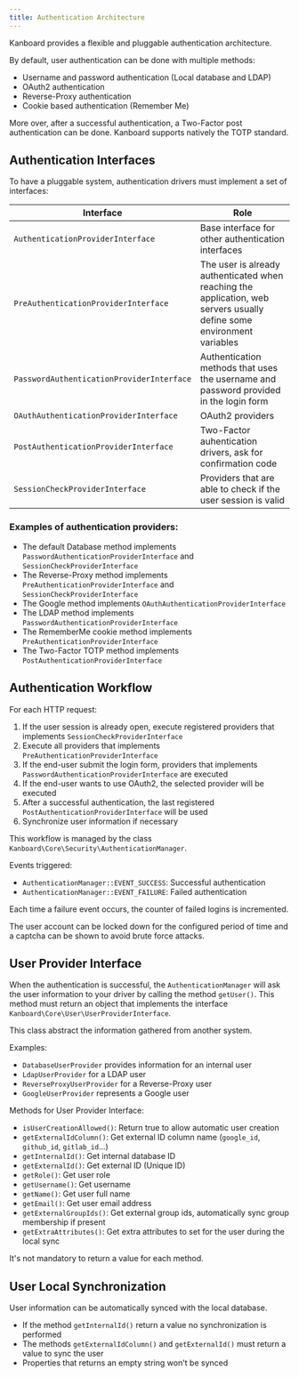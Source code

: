 ```yaml
---
title: Authentication Architecture
---
```


Kanboard provides a flexible and pluggable authentication architecture.

By default, user authentication can be done with multiple methods:

- Username and password authentication (Local database and LDAP)
- OAuth2 authentication
- Reverse-Proxy authentication
- Cookie based authentication (Remember Me)

More over, after a successful authentication, a Two-Factor post authentication can be done. Kanboard supports natively the TOTP standard.

Authentication Interfaces
-------------------------

To have a pluggable system, authentication drivers must implement a set of interfaces:

  Interface                                | Role
  -----------------------------------------| ------------------------------------
  `AuthenticationProviderInterface`        | Base interface for other authentication interfaces
  `PreAuthenticationProviderInterface`     | The user is already authenticated when reaching the application, web servers usually define some environment variables
  `PasswordAuthenticationProviderInterface`| Authentication methods that uses the username and password provided in the login form
  `OAuthAuthenticationProviderInterface`   | OAuth2 providers
  `PostAuthenticationProviderInterface`    | Two-Factor auhentication drivers, ask for confirmation code
  `SessionCheckProviderInterface`          | Providers that are able to check if the user session is valid

### Examples of authentication providers:

- The default Database method implements `PasswordAuthenticationProviderInterface` and `SessionCheckProviderInterface`
- The Reverse-Proxy method implements `PreAuthenticationProviderInterface` and `SessionCheckProviderInterface`
- The Google method implements `OAuthAuthenticationProviderInterface`
- The LDAP method implements `PasswordAuthenticationProviderInterface`
- The RememberMe cookie method implements `PreAuthenticationProviderInterface`
- The Two-Factor TOTP method implements `PostAuthenticationProviderInterface`

Authentication Workflow
-----------------------

For each HTTP request:

1. If the user session is already open, execute registered providers that implements `SessionCheckProviderInterface`
2. Execute all providers that implements `PreAuthenticationProviderInterface`
3. If the end-user submit the login form, providers that implements `PasswordAuthenticationProviderInterface` are executed
4. If the end-user wants to use OAuth2, the selected provider will be executed
5. After a successful authentication, the last registered `PostAuthenticationProviderInterface` will be used
6. Synchronize user information if necessary

This workflow is managed by the class `Kanboard\Core\Security\AuthenticationManager`.

Events triggered:

- `AuthenticationManager::EVENT_SUCCESS`: Successful authentication
- `AuthenticationManager::EVENT_FAILURE`: Failed authentication

Each time a failure event occurs, the counter of failed logins is incremented.

The user account can be locked down for the configured period of time and a captcha can be shown to avoid brute force attacks.

User Provider Interface
-----------------------

When the authentication is successful, the `AuthenticationManager` will ask the user information to your driver by calling the method `getUser()`. This method must return an object that implements the interface `Kanboard\Core\User\UserProviderInterface`.

This class abstract the information gathered from another system.

Examples:

- `DatabaseUserProvider` provides information for an internal user
- `LdapUserProvider` for a LDAP user
- `ReverseProxyUserProvider` for a Reverse-Proxy user
- `GoogleUserProvider` represents a Google user

Methods for User Provider Interface:

- `isUserCreationAllowed()`: Return true to allow automatic user creation
- `getExternalIdColumn()`: Get external ID column name (`google_id`, `github_id`, `gitlab_id`...)
- `getInternalId()`: Get internal database ID
- `getExternalId()`: Get external ID (Unique ID)
- `getRole()`: Get user role
- `getUsername()`: Get username
- `getName()`: Get user full name
- `getEmail()`: Get user email address
- `getExternalGroupIds()`: Get external group ids, automatically sync group membership if present
- `getExtraAttributes()`: Get extra attributes to set for the user during the local sync

It's not mandatory to return a value for each method.

User Local Synchronization
--------------------------

User information can be automatically synced with the local database.

- If the method `getInternalId()` return a value no synchronization is performed
- The methods `getExternalIdColumn()` and `getExternalId()` must return a value to sync the user
- Properties that returns an empty string won't be synced
